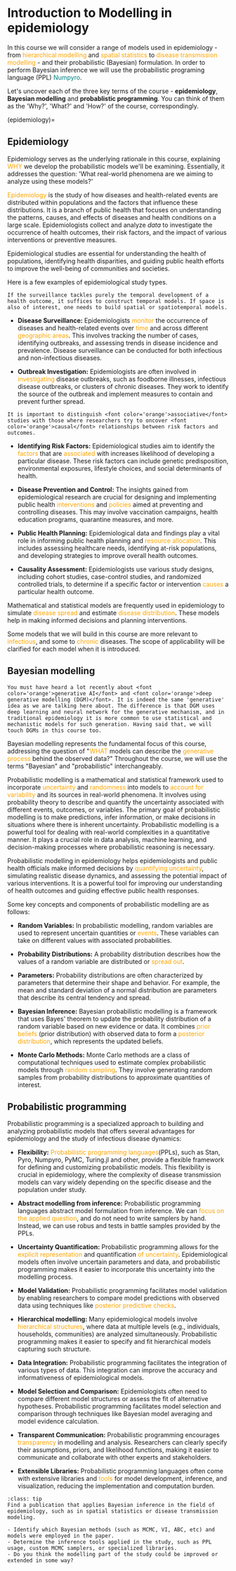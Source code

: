 # Introduction to Modelling in epidemiology

In this course we will consider a range of models used in epidemiology - from <font color='orange'>hierarchical modelling</font> and <font color='orange'>spatial statistics</font> to <font color='orange'>disease transmission modelling</font> - and their probabilistic (Bayesian) formulation. In order to perform Bayesian inference we will use the probabilistic programing language (PPL) <font color='teal'>Numpyro</font>.

Let's uncover each of the three key terms of the course - **epidemiology**, **Bayesian modelling** and **probablistic programming**. You can think of them as the 'Why?', 'What?' and 'How?' of the course, correspondingly.

(epidemiology)=
## Epidemiology

Epidemiology serves as the underlying rationale in this course, explaining <font color='orange'>WHY</font> we develop the probabilistic models we'll be examining. Essentially, it addresses the question: 'What real-world phenomena are we aiming to analyze using these models?'

<font color='orange'>Epidemiology</font> is the study of how diseases and health-related events are distributed within populations and the factors that influence these distributions. It is a branch of public health that focuses on understanding the patterns, causes, and effects of diseases and health conditions on a large scale. Epidemiologists collect and analyze *data* to investigate the occurrence of health outcomes, their risk factors, and the impact of various interventions or preventive measures.

Epidemiological studies are essential for understanding the health of populations, identifying health disparities, and guiding public health efforts to improve the well-being of communities and societies.

Here is a few examples of epidemiological study types.


```{margin}
If the surveillance tackles purely the temporal development of a health outcome, it suffices to construct temporal models. If space is also of interest, one needs to build spatial or spatiotemporal models.
```
- **Disease Surveillance:** Epidemiologists <font color='orange'>monitor</font> the occurrence of diseases and health-related events over <font color='orange'>time</font> and across different <font color='orange'>geographic areas</font>. This involves tracking the number of cases, identifying outbreaks, and assessing trends in disease incidence and prevalence. Disease surveillance can be conducted for both infectious and non-infectious diseases.

- **Outbreak Investigation:** Epidemiologists are often involved in <font color='orange'>investigating</font> disease outbreaks, such as foodborne illnesses, infectious disease outbreaks, or clusters of chronic diseases. They work to identify the source of the outbreak and implement measures to contain and prevent further spread.

```{margin}
It is important to distinguish <font color='orange'>associative</font> studies with those where researchers try to oncover <font color='orange'>causal</font> relationships between risk factors and outcomes.
```
- **Identifying Risk Factors:** Epidemiological studies aim to identify the <font color='orange'>factors</font> that are <font color='orange'>associated</font> with increases likelihood of developing a particular disease. These risk factors can include genetic predisposition, environmental exposures, lifestyle choices, and social determinants of health.

- **Disease Prevention and Control:** The insights gained from epidemiological research are crucial for designing and implementing public health <font color='orange'>interventions</font> and <font color='orange'>policies</font> aimed at preventing and controlling diseases. This may involve vaccination campaigns, health education programs, quarantine measures, and more.

- **Public Health Planning:** Epidemiological data and findings play a vital role in informing public health planning and <font color='orange'>resource allocation</font>. This includes assessing healthcare needs, identifying at-risk populations, and developing strategies to improve overall health outcomes.

- **Causality Assessment:** Epidemiologists use various study designs, including cohort studies, case-control studies, and randomized controlled trials, to determine if a specific factor or intervention <font color='orange'>causes</font> a particular health outcome.

Mathematical and statistical models are frequently used in epidemiology to simulate <font color='orange'>disease spread</font> and estimate <font color='orange'>disease distribution</font>. These models help in making informed decisions and planning interventions.

Some models that we will build in this course are more relevant to <font color='orange'>infectious</font>, and some to <font color='orange'>chronic</font> diseases. The scope of applicability will be clarified for each model when it is introduced. 

## Bayesian modelling

```{margin}
You must have heard a lot recently about <font color='orange'>generative AI</font> and <font color='orange'>deep generative modelling (DGM)</font>. It is indeed the same 'generative' idea as we are talking here about. The difference is that DGM uses deep learning and neural network for the generative mechanism, and in traditional epidemiology it is more common to use statistical and mechanistic models for such generation. Having said that, we will touch DGMs in this course too.
```
Bayesian modelling represents the fundamental focus of this course, addressing the question of "<font color='orange'>WHAT</font> models can describe the <font color='orange'>generative process</font> behind the observed data?" Throughout the course, we will use the terms "Bayesian" and "probabilistic" interchangeably.

Probabilistic modelling is a mathematical and statistical framework used to incorporate <font color='orange'>uncertainty</font> and <font color='orange'>randomness</font> into models to <font color='orange'>account for variability</font> and its sources in real-world phenomena. It involves using probability theory to describe and quantify the uncertainty associated with different events, outcomes, or variables. The primary goal of probabilistic modelling is to make predictions, infer information, or make decisions in situations where there is inherent uncertainty. Probabilistic modelling is a powerful tool for dealing with real-world complexities in a quantitative manner. It plays a crucial role in data analysis, machine learning, and decision-making processes where probabilistic reasoning is necessary.

Probabilistic modelling in epidemiology helps epidemiologists and public health officials make informed decisions by <font color='orange'>quantifying uncertainty</font>, simulating realistic disease dynamics, and assessing the potential impact of various interventions. It is a powerful tool for improving our understanding of health outcomes and guiding effective public health responses.

Some key concepts and components of probabilistic modelling are as follows:

- **Random Variables:** In probabilistic modelling, random variables are used to represent uncertain quantities or <font color='orange'>events</font>. These variables can take on different values with associated probabilities.

- **Probability Distributions:** A probability distribution describes how the values of a random variable are distributed or <font color='orange'>spread out</font>.

- **Parameters:** Probability distributions are often characterized by parameters that determine their shape and behavior. For example, the mean and standard deviation of a normal distribution are parameters that describe its central tendency and spread.

- **Bayesian Inference:** Bayesian probabilistic modelling is a framework that uses Bayes' theorem to update the probability distribution of a random variable based on new evidence or data. It combines <font color='orange'>prior beliefs</font> (prior distribution) with observed data to form a <font color='orange'>posterior distribution</font>, which represents the updated beliefs.

- **Monte Carlo Methods:** Monte Carlo methods are a class of computational techniques used to estimate complex probabilistic models through <font color='orange'>random sampling</font>. They involve generating random samples from probability distributions to approximate quantities of interest.


## Probabilistic programming


Probabilistic programming is a specialized approach to building and analyzing probabilistic models that offers several advantages for epidemiology and the study of infectious disease dynamics:

- **Flexibility:** <font color='orange'>Probabilistic programming languages</font>(PPLs), such as Stan, Pyro, Numpyro, PyMC, Turing.jl and other, provide a flexible framework for defining and customizing probabilistic models. This flexibility is crucial in epidemiology, where the complexity of disease transmission models can vary widely depending on the specific disease and the population under study.

- **Abstract modelling from inference:** Probabilistic programming languages abstract model formulation from inference. We can <font color='orange'>focus on the applied question</font>, and do not need to write samplers by hand. Instead, we can use robus and tests in battle samples provided by the PPLs.

- **Uncertainty Quantification:** Probabilistic programming allows for the <font color='orange'>explicit representation</font> and quantification <font color='orange'>of uncertainty</font>. Epidemiological models often involve uncertain parameters and data, and probabilistic programming makes it easier to incorporate this uncertainty into the modelling process.


- **Model Validation:** Probabilistic programming facilitates model validation by enabling researchers to compare model predictions with observed data using techniques like <font color='orange'>posterior predictive checks</font>. 

- **Hierarchical modelling:** Many epidemiological models involve <font color='orange'>hierarchical structures</font>, where data at multiple levels (e.g., individuals, households, communities) are analyzed simultaneously. Probabilistic programming makes it easier to specify and fit hierarchical models capturing such structure.

- **Data Integration:** Probabilistic programming facilitates the integration of various types of data. This integration can improve the accuracy and informativeness of epidemiological models.

- **Model Selection and Comparison:** Epidemiologists often need to compare different model structures or assess the fit of alternative hypotheses. Probabilistic programming facilitates model selection and comparison through techniques like Bayesian model averaging and model evidence calculation.

- **Transparent Communication:** Probabilistic programming encourages <font color='orange'>transparency</font> in modelling and analysis. Researchers can clearly specify their assumptions, priors, and likelihood functions, making it easier to communicate and collaborate with other experts and stakeholders.

- **Extensible Libraries:** Probabilistic programming languages often come with extensive libraries and <font color='orange'>tools</font> for model development, inference, and visualization, reducing the implementation and computation burden.



`````{admonition} Task
:class: tip
Find a publication that applies Bayesian inference in the field of epidemiology, such as in spatial statistics or disease transmission modeling.

- Identify which Bayesian methods (such as MCMC, VI, ABC, etc) and models were employed in the paper.
- Determine the inference tools applied in the study, such as PPL usage, custom MCMC samplers, or specialized libraries.
- Do you think the modelling part of the study could be improved or extended in some way?
`````